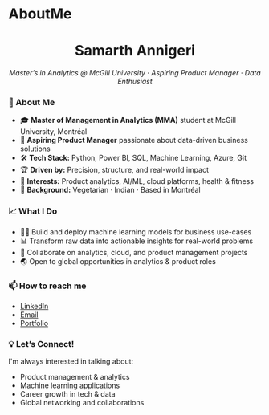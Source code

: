 # AboutMe
<!--
Hi there 👋, I'm Samarth Annigeri!
-->

<h1 align="center">Samarth Annigeri</h1>
<p align="center">
  <em>Master’s in Analytics @ McGill University · Aspiring Product Manager · Data Enthusiast</em>
</p>



### 🚀 About Me

- 🎓 **Master of Management in Analytics (MMA)** student at McGill University, Montréal
- 👔 **Aspiring Product Manager** passionate about data-driven business solutions
- 🛠️ **Tech Stack:** Python, Power BI, SQL, Machine Learning, Azure, Git
- 🏆 **Driven by:** Precision, structure, and real-world impact
- 🌱 **Interests:** Product analytics, AI/ML, cloud platforms, health & fitness
- 🥗 **Background:** Vegetarian · Indian · Based in Montréal



### 📈 What I Do

- 🧑‍💻 Build and deploy machine learning models for business use-cases
- 📊 Transform raw data into actionable insights for real-world problems
- 🤝 Collaborate on analytics, cloud, and product management projects
- 🌏 Open to global opportunities in analytics & product roles



### 📫 How to reach me

- [LinkedIn](https://www.linkedin.com/in/samarth-annigeri-14326a178/)
- [Email](mailto:samarth.annigeri@mail.mcgill.ca)
- [Portfolio](https://theindianmagenta.notion.site/Product-Portfolio-f56b69796af74829a005df99d3cadf4b)



### 💡 Let’s Connect!

I'm always interested in talking about:
- Product management & analytics
- Machine learning applications
- Career growth in tech & data
- Global networking and collaborations

